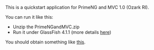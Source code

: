 This is a quickstart application for PrimeNG and MVC 1.0 (Ozark RI).

You can run it like this:
- Unzip the PrimeNGandMVC.zip
- Run it under GlassFish 4.1.1 (more details [here](http://java-ee-articles.blogspot.ro/2016/01/rapid-testing-mvc-10-ozark-ri.html))

You should obtain something like [this](http://java-ee-articles.blogspot.ro/2016/02/primeng-mvc-10-ozark-ri.html).

